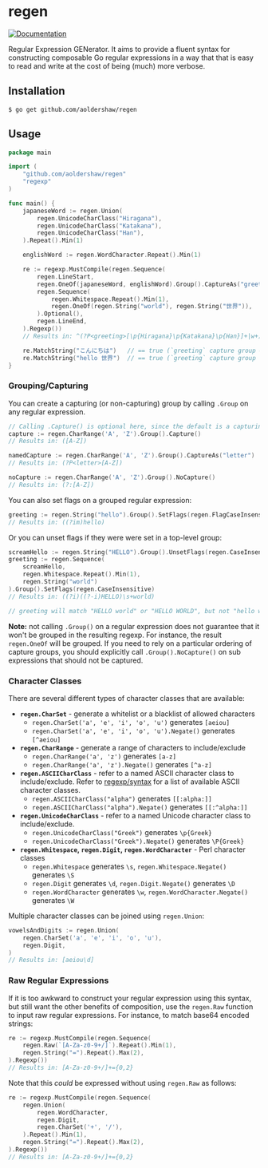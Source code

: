 # regen

[![Documentation](https://godoc.org/github.com/aoldershaw/regen?status.svg)](http://godoc.org/github.com/aoldershaw/regen)

Regular Expression GENerator. It aims to provide a fluent syntax for constructing composable
Go regular expressions in a way that that is easy to read and write at the cost of being (much)
more verbose.

## Installation

```
$ go get github.com/aoldershaw/regen 
```

## Usage

```go
package main

import (
    "github.com/aoldershaw/regen"
    "regexp"
)

func main() {
    japaneseWord := regen.Union(
        regen.UnicodeCharClass("Hiragana"),
        regen.UnicodeCharClass("Katakana"),
        regen.UnicodeCharClass("Han"),
    ).Repeat().Min(1)

    englishWord := regen.WordCharacter.Repeat().Min(1)

    re := regexp.MustCompile(regen.Sequence(
        regen.LineStart,
        regen.OneOf(japaneseWord, englishWord).Group().CaptureAs("greeting"),
        regen.Sequence(
            regen.Whitespace.Repeat().Min(1),
            regen.OneOf(regen.String("world"), regen.String("世界")),
        ).Optional(),
        regen.LineEnd,
    ).Regexp())
    // Results in: ^(?P<greeting>[\p{Hiragana}\p{Katakana}\p{Han}]+|w+)(\s+(world|世界))?$

    re.MatchString("こんにちは")   // == true (`greeting` capture group == "こんにちは")
    re.MatchString("hello 世界")  // == true (`greeting` capture group == "hello")
}
```

### Grouping/Capturing

You can create a capturing (or non-capturing) group by calling `.Group` on any regular expression.

```go
// Calling .Capture() is optional here, since the default is a capturing group
capture := regen.CharRange('A', 'Z').Group().Capture()
// Results in: ([A-Z])

namedCapture := regen.CharRange('A', 'Z').Group().CaptureAs("letter")
// Results in: (?P<letter>[A-Z])

noCapture := regen.CharRange('A', 'Z').Group().NoCapture()
// Results in: (?:[A-Z])
```

You can also set flags on a grouped regular expression:

```go
greeting := regen.String("hello").Group().SetFlags(regen.FlagCaseInsensitive | regen.FlagMultiLine)
// Results in: ((?im)hello)
```

Or you can unset flags if they were were set in a top-level group:

```go
screamHello := regen.String("HELLO").Group().UnsetFlags(regen.CaseInsensitive)
greeting := regen.Sequence(
    screamHello,
    regen.Whitespace.Repeat().Min(1),
    regen.String("world")
).Group().SetFlags(regen.CaseInsensitive)
// Results in: ((?i)((?-i)HELLO)\s+world)

// greeting will match "HELLO world" or "HELLO WORLD", but not "hello world"
```

**Note:** not calling `.Group()` on a regular expression does not guarantee that it won't be grouped
in the resulting regexp. For instance, the result `regen.OneOf` will be grouped. If you need to rely
on a particular ordering of capture groups, you should explicitly call `.Group().NoCapture()` on
sub expressions that should not be captured.

### Character Classes

There are several different types of character classes that are available:

* **`regen.CharSet`** - generate a whitelist or a blacklist of allowed characters
  * `regen.CharSet('a', 'e', 'i', 'o', 'u')` generates `[aeiou]`
  * `regen.CharSet('a', 'e', 'i', 'o', 'u').Negate()` generates `[^aeiou]`
* **`regen.CharRange`** - generate a range of characters to include/exclude
  * `regen.CharRange('a', 'z')` generates `[a-z]`
  * `regen.CharRange('a', 'z').Negate()` generates `[^a-z]`
* **`regen.ASCIICharClass`** - refer to a named ASCII character class to include/exclude.
  Refer to [regexp/syntax](https://golang.org/pkg/regexp/syntax/) for a list of available
  ASCII character classes.
  * `regen.ASCIICharClass("alpha")` generates `[[:alpha:]]`
  * `regen.ASCIICharClass("alpha").Negate()` generates `[[:^alpha:]]`
* **`regen.UnicodeCharClass`** - refer to a named Unicode character class to include/exclude.
  * `regen.UnicodeCharClass("Greek")` generates `\p{Greek}`
  * `regen.UnicodeCharClass("Greek").Negate()` generates `\P{Greek}`
* **`regen.Whitespace`, `regen.Digit`, `regen.WordCharacter`** - Perl character classes
  * `regen.Whitespace` generates `\s`, `regen.Whitespace.Negate()` generates `\S`
  * `regen.Digit` generates `\d`, `regen.Digit.Negate()` generates `\D`
  * `regen.WordCharacter` generates `\w`, `regen.WordCharacter.Negate()` generates `\W`

Multiple character classes can be joined using `regen.Union`:

```go
vowelsAndDigits := regen.Union(
    regen.CharSet('a', 'e', 'i', 'o', 'u'),
    regen.Digit,
)
// Results in: [aeiou\d]
```

### Raw Regular Expressions

If it is too awkward to construct your regular expression using this syntax,
but still want the other benefits of composition, use the `regen.Raw`
function to input raw regular expressions. For instance, to match base64 encoded
strings:

```go
re := regexp.MustCompile(regen.Sequence(
    regen.Raw(`[A-Za-z0-9+/]`).Repeat().Min(1),
    regen.String("=").Repeat().Max(2),
).Regexp())
// Results in: [A-Za-z0-9+/]+={0,2}
```

Note that this *could* be expressed without using `regen.Raw` as follows:

```go
re := regexp.MustCompile(regen.Sequence(
    regen.Union(
        regen.WordCharacter,
        regen.Digit,
        regen.CharSet('+', '/'),
    ).Repeat().Min(1),
    regen.String("=").Repeat().Max(2),
).Regexp())
// Results in: [A-Za-z0-9+/]+={0,2}
```
